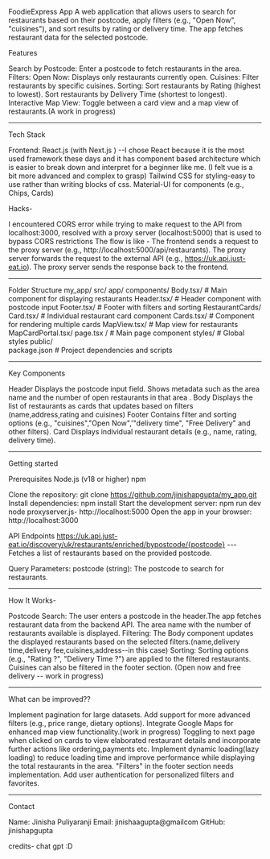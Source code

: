 FoodieExpress App
A web application that allows users to search for restaurants based on their postcode, apply filters (e.g., "Open Now", "cuisines"), and sort results by rating or delivery time. The app  fetches restaurant data for the selected postcode.

Features

Search by Postcode: Enter a postcode to fetch restaurants in the area.
Filters:
    Open Now: Displays only restaurants currently open.
    Cuisines: Filter restaurants by specific cuisines.
Sorting:
Sort restaurants by Rating (highest to lowest).
Sort restaurants by Delivery Time (shortest to longest).
Interactive Map View: Toggle between a card view and a map view of restaurants.(A work in progress)

-------

Tech Stack

Frontend:
 React.js (with Next.js )
--I chose React because it is the most used framework these days and it has component based architecture which is easier to break down and interpret for a beginner like me. (I felt vue is a bit more advanced and complex to grasp)
Tailwind CSS for styling-easy to use rather than writing blocks of css.
Material-UI for components (e.g., Chips, Cards)
 
 Hacks-
 
  I encountered CORS error while trying to make request to the API from localhost:3000, resolved with a proxy server (localhost:5000) that is used to bypass CORS restrictions 
The flow is like -
The frontend sends a request to the proxy server (e.g., http://localhost:5000/api/restaurants).
The proxy server forwards the request to the external API (e.g., https://uk.api.just-eat.io).
The proxy server sends the response back to the frontend.


------

Folder Structure
my_app/
 src/
   app/
    components/
         Body.tsx/        # Main component for displaying restaurants
         Header.tsx/       # Header component with postcode input
         Footer.tsx/        # Footer with filters and sorting
         RestaurantCards/
            Card.tsx/     # Individual restaurant card component
            Cards.tsx/     # Component for rendering multiple cards
         MapView.tsx/     # Map view for restaurants
         MapCardPortal.tsx/ 
    page.tsx /             # Main page component
   styles/                   # Global styles
  public/                       
  package.json                  # Project dependencies and scripts


------
Key Components

Header
Displays the postcode input field.
Shows metadata such as the area name and the number of open restaurants in that area .
Body
Displays the list of restaurants as cards that updates based on filters (name,address,rating and cuisines)
Footer
Contains filter and sorting options (e.g., "cuisines","Open Now",'"delivery time", "Free Delivery" and other filters).
Card
Displays individual restaurant details (e.g., name, rating, delivery time).

------
Getting started

Prerequisites
Node.js (v18 or higher)
npm 


Clone the repository:
git clone https://github.com/jinishapgupta/my_app.git
Install dependencies:
npm install
Start the development server:
npm run dev
node proxyserver.js-  http://localhost:5000
Open the app in your browser:
http://localhost:3000

API Endpoints
https://uk.api.just-eat.io/discovery/uk/restaurants/enriched/bypostcode/{postcode}
---Fetches a list of restaurants based on the provided postcode.

Query Parameters:
postcode (string): The postcode to search for restaurants.

------

How It Works-

Postcode Search:
The user enters a postcode in the header.The app fetches restaurant data from the backend API. The area name with the number of restaurants available is displayed.
Filtering:
The Body component updates the displayed restaurants based on the selected filters.(name,delivery time,delivery fee,cuisines,address--in this case)
Sorting:
Sorting options (e.g., "Rating ?", "Delivery Time ?") are applied to the filtered restaurants.
Cuisines can also be filtered in the footer section.
(Open now and free delivery -- work in progress)

------

What can be improved??

Implement pagination for large datasets.
Add support for more advanced filters (e.g., price range, dietary options).
Integrate Google Maps for enhanced map view functionality.(work in progress)
Toggling to next page when clicked on cards to view elaborated restaurant details and incorporate further actions like ordering,payments etc.
Implement dynamic loading(lazy loading) to reduce loading time and improve performance while displaying the total restaurants in the area.
"Filters" in the footer section needs implementation.
Add user authentication for personalized filters and favorites.


-----
Contact

Name: Jinisha Puliyaranji
Email: jinishaagupta@gmailcom
GitHub: jinishapgupta

credits-
chat gpt :D